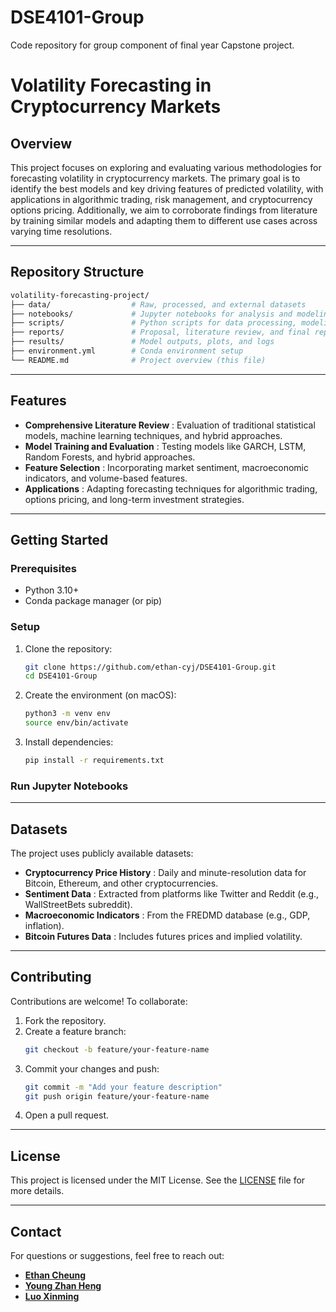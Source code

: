 # DSE4101-Group

Code repository for group component of final year Capstone project.

# **Volatility Forecasting in Cryptocurrency Markets**

## **Overview**

This project focuses on exploring and evaluating various methodologies for forecasting volatility in cryptocurrency markets. The primary goal is to identify the best models and key driving features of predicted volatility, with applications in algorithmic trading, risk management, and cryptocurrency options pricing. Additionally, we aim to corroborate findings from literature by training similar models and adapting them to different use cases across varying time resolutions.

---

## **Repository Structure**

```bash
volatility-forecasting-project/
├── data/                  # Raw, processed, and external datasets
├── notebooks/             # Jupyter notebooks for analysis and modeling
├── scripts/               # Python scripts for data processing, modeling, and evaluation
├── reports/               # Proposal, literature review, and final report
├── results/               # Model outputs, plots, and logs
├── environment.yml        # Conda environment setup
└── README.md              # Project overview (this file)
```

---

## **Features**

* **Comprehensive Literature Review** : Evaluation of traditional statistical models, machine learning techniques, and hybrid approaches.
* **Model Training and Evaluation** : Testing models like GARCH, LSTM, Random Forests, and hybrid approaches.
* **Feature Selection** : Incorporating market sentiment, macroeconomic indicators, and volume-based features.
* **Applications** : Adapting forecasting techniques for algorithmic trading, options pricing, and long-term investment strategies.

---

## **Getting Started**

### **Prerequisites**

* Python 3.10+
* Conda package manager (or pip)

### **Setup**

1. Clone the repository:
   ```bash
   git clone https://github.com/ethan-cyj/DSE4101-Group.git
   cd DSE4101-Group
   ```
2. Create the environment (on macOS):
   ```bash
   python3 -m venv env
   source env/bin/activate
   ```
3. Install dependencies:
   ```bash
   pip install -r requirements.txt
   ```

### **Run Jupyter Notebooks**

---

## **Datasets**

The project uses publicly available datasets:

* **Cryptocurrency Price History** : Daily and minute-resolution data for Bitcoin, Ethereum, and other cryptocurrencies.
* **Sentiment Data** : Extracted from platforms like Twitter and Reddit (e.g., WallStreetBets subreddit).
* **Macroeconomic Indicators** : From the FREDMD database (e.g., GDP, inflation).
* **Bitcoin Futures Data** : Includes futures prices and implied volatility.

---

## **Contributing**

Contributions are welcome! To collaborate:

1. Fork the repository.
2. Create a feature branch:
   ```bash
   git checkout -b feature/your-feature-name
   ```
3. Commit your changes and push:
   ```bash
   git commit -m "Add your feature description"
   git push origin feature/your-feature-name
   ```
4. Open a pull request.

---

## **License**

This project is licensed under the MIT License. See the [LICENSE](https://chatgpt.com/g/g-678f118d47f081918da95d90bd10d502-dse4101-fyp-assistant/c/LICENSE) file for more details.

---

## **Contact**

For questions or suggestions, feel free to reach out:

* **[Ethan Cheung](https://github.com/ethan-cyj/)**
* **[Young Zhan Heng](https://github.com/zhyoung17/)**
* [**Luo Xinming**](https://github.com/team-member-2)
